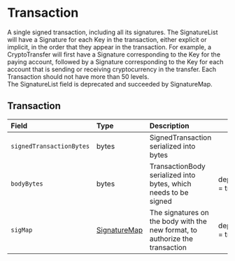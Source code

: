 # Transaction

A single signed transaction, including all its signatures. The SignatureList will have a Signature for each Key in the transaction, either explicit or implicit, in the order that they appear in the transaction. For example, a CryptoTransfer will first have a Signature corresponding to the Key for the paying account, followed by a Signature corresponding to the Key for each account that is sending or receiving cryptocurrency in the transfer. Each Transaction should not have more than 50 levels.  
The SignatureList field is deprecated and succeeded by SignatureMap.

## Transaction

| Field | Type | Description |  |
| :--- | :--- | :--- | :--- |
| `signedTransactionBytes` | bytes | SignedTransaction serialized into bytes |  |
| `bodyBytes` | bytes | TransactionBody serialized into bytes, which needs to be signed | deprecated = true |
| `sigMap` | [SignatureMap](https://github.com/hashgraph/hedera-protobuf/tree/hedera-protobuf-java-api-0.9.0-alpha5#SignatureMap) | The signatures on the body with the new format, to authorize the transaction | deprecated = true |

